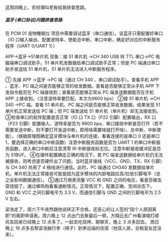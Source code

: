 
这周四晚上，农经理叫老板给我排查思路。

##### 蓝牙 (串口协议)问题排查思路
在 PCM 01 宠物睡眠仪 项目中需要调试蓝牙（串口通信）。该蓝牙只需配置好串口（IO 口输入输出、配置波特率、使能总中断、串口中断，确定好对应的中断服务程序（UART 0/UART 1））

APP->蓝牙->51单片机
现象：接 51 单片机 ->CH 340 USB 转 TTL 串口->PC 电脑端串口调试助手。51 单片机发数据给串口调试助手正常；但是 PC 端通过串口助手发送给 51 单片机，51 单片机无法进入中断服务程序。

① 先接 APP ->蓝牙 ->PC 端（通过 CH 340 、串口调试助手）。查看手机 APP 、蓝牙、PC 端之间是否能够正常的收发数据。查看是否能够正常从手机 APP 下发指令能否在 PC 端接收到；查看是否能够正常从 PC 端发送数据能否在手机 APP 上接收到。（注意波特率要匹配，本次为9600 bps）
②接 51 单片机 ->CH 340 ->PC 端。查看 51 单片机、PC 端之间是否能够正常收发数据。结果发现 51 单片机正常发送给 PC 端；但 PC 端发送给 51 单片机（单片机）却无法接收到。
③检查串口的软件配置是否正常（IO 口 TX 口（P22 引脚）配置输出，RX 口（P23 引脚）配置输入、波特率是否为 9600 bps、串口接收中断是否打开（若不需要发送中断，则不要打开发送中断，即用啥需要啥就打开啥）、总中断、中断使能）。（根据原理图确定蓝牙模块与单片机的连接，看看连接的是串口 0 还是串口 1，要选择正确的串口中断函数）注意中断服务函数是否为 UART 1 的串口中断服务函数，进入串口中断后注意清零 RI 中断接收标志位。注意中断接收缓冲区是否为 S1BUF。
④在硬件配置确定正确的情况下，若 PC 端发送数据给单片机仍无法被接收，则考虑是否硬件出了问题。当时蓝牙接线（VCC、GND、TX、RX 引脚）与 CH 340 共用了 4 根线进行通信。此时，PC 端通过 CH340 发数据给单片机，单片机无法正常接收可能是因为蓝牙模块的内部电路拉高/拉低引脚电平（总之会影响数据通信）。
⑤通过万用表测量 VCC 和 GND 之间的电压，看是否被击穿烧毁了。通过蜂鸣档看看通断情况。正常情况下，配置正确、空闲状态下，GND 和 VCC 之间引脚电平为 3.3 V，而通信引脚与 GND 之间的引脚电平为 2.5 V 左右。


梁浩走了，周六下午突然跟他说转正不合格，还恶心的让人签的“因个人原因离职”的离职申请表。周六晚上 12 点出门去聚最后一顿，方翔云去广州看演唱打顺风车回来已经晚上 12 点多了。一起去吃烧烤、聊聊天，晚上 3 点多回去。
周日晚上 19 点多去帮梁浩搬行李（椅子）到李远端的住宿（他双人房，合租室友还没来）。
















































































































































